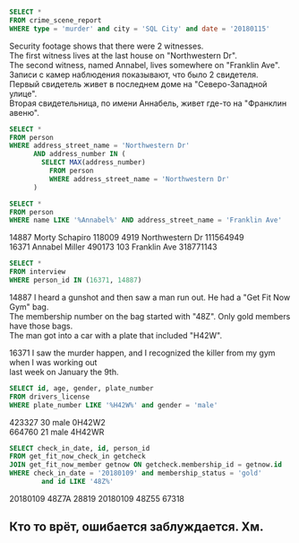 
```sql
SELECT *
FROM crime_scene_report
WHERE type = 'murder' and city = 'SQL City' and date = '20180115'
```
Security footage shows that there were 2 witnesses.  
The first witness lives at the last house on "Northwestern Dr".  
The second witness, named Annabel, lives somewhere on "Franklin Ave".  
Записи с камер наблюдения показывают, что было 2 свидетеля.  
Первый свидетель живет в последнем доме на "Северо-Западной улице".  
Вторая свидетельница, по имени Аннабель, живет где-то на "Франклин авеню".  

```sql
SELECT *
FROM person
WHERE address_street_name = 'Northwestern Dr' 
	  AND address_number IN (
	  	SELECT MAX(address_number)
		  FROM person
		  WHERE address_street_name = 'Northwestern Dr' 
	  )

SELECT *
FROM person
WHERE name LIKE '%Annabel%' AND address_street_name = 'Franklin Ave'        
```

14887	Morty Schapiro	118009	4919	Northwestern Dr	111564949  
16371	Annabel Miller	490173	103	Franklin Ave	318771143  

```sql
SELECT *
FROM interview
WHERE person_id IN (16371, 14887)
```
14887	I heard a gunshot and then saw a man run out. He had a "Get Fit Now Gym" bag.  
The membership number on the bag started with "48Z". Only gold members have those bags.  
The man got into a car with a plate that included "H42W".  

16371	I saw the murder happen, and I recognized the killer from my gym when I was working out  
last week on January the 9th.  

```sql
SELECT id, age, gender, plate_number
FROM drivers_license
WHERE plate_number LIKE '%H42W%' and gender = 'male'           
```
423327	30	male	0H42W2  
664760	21	male	4H42WR  

```sql
SELECT check_in_date, id, person_id
FROM get_fit_now_check_in getcheck 
JOIN get_fit_now_member getnow ON getcheck.membership_id = getnow.id
WHERE check_in_date = '20180109' and membership_status = 'gold' 
	    and id LIKE '48Z%'
```
20180109	48Z7A	28819
20180109	48Z55	67318

## Кто то врёт, ошибается заблуждается. Хм.  

```sql
```

```sql
```

```sql
```

```sql
```

```sql
```

```sql
```
